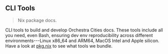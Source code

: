 CLI Tools
---------
> Nix package docs.

CLI tools to build and develop Orchestra Cities docs. These tools
include all you need, even Bash, ensuring dev env reproducibility
across different environments---Linux x86_64 and ARM64, MacOS Intel
and Apple silicon. Have a look at [pkg.nix][pkg] to see what tools
we bundle.




[pkg]: ./pkg.nix
